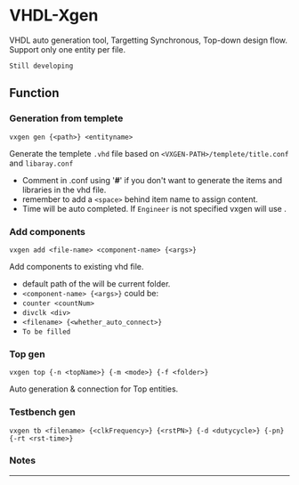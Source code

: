 # VHDL-Xgen
VHDL auto generation tool, Targetting Synchronous, Top-down design flow. Support only one entity per file.

```Still developing```

## Function
### Generation from templete
``` 
vxgen gen {<path>} <entityname>
```
Generate the templete ```.vhd``` file based on ```<VXGEN-PATH>/templete/title.conf``` and ```libaray.conf```
  - Comment in .conf using '**#**' if you don't want to generate the items and libraries in the vhd file.
  - remember to add a ```<space>``` behind item name to assign content. 
  - Time will be auto completed. If ```Engineer``` is not specified vxgen will use <usrname>.
  
### Add components
```
vxgen add <file-name> <component-name> {<args>}
```
Add components to existing vhd file.
- default path of the <filename> will be current folder.
-  ```<component-name> {<args>}``` could be:
  - ```counter <countNum>```
  - ```divclk <div>```
  - ```<filename> {<whether_auto_connect>}```
  - ```To be filled```
  
 
### Top gen
```
vxgen top {-n <topName>} {-m <mode>} {-f <folder>}
```
Auto generation & connection for Top entities.


### Testbench gen
```
vxgen tb <filename> {<clkFrequency>} {<rstPN>} {-d <dutycycle>} {-pn} {-rt <rst-time>}
```

### Notes

------------------
